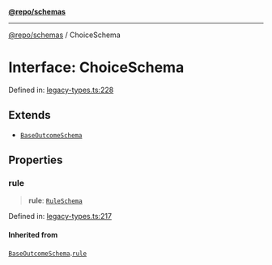 [**@repo/schemas**](../README.md)

***

[@repo/schemas](../globals.md) / ChoiceSchema

# Interface: ChoiceSchema

Defined in: [legacy-types.ts:228](https://github.com/alexqguo/drinking-board-game-v3/blob/ec7abd0ff51ebbb80af13ca3c5b158ba2e0616aa/packages/schemas/src/legacy-types.ts#L228)

## Extends

- [`BaseOutcomeSchema`](BaseOutcomeSchema.md)

## Properties

### rule

> **rule**: [`RuleSchema`](../type-aliases/RuleSchema.md)

Defined in: [legacy-types.ts:217](https://github.com/alexqguo/drinking-board-game-v3/blob/ec7abd0ff51ebbb80af13ca3c5b158ba2e0616aa/packages/schemas/src/legacy-types.ts#L217)

#### Inherited from

[`BaseOutcomeSchema`](BaseOutcomeSchema.md).[`rule`](BaseOutcomeSchema.md#rule)
